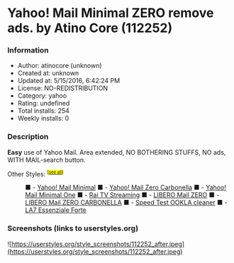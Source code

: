 # Yahoo! Mail Minimal ZERO remove ads. by Atino Core (112252)

### Information
- Author: atinocore (unknown)
- Created at: unknown
- Updated at: 5/15/2016, 6:42:24 PM
- License: NO-REDISTRIBUTION
- Category: yahoo
- Rating: undefined
- Total installs: 254
- Weekly installs: 0


### Description
<b>Easy</b> use of Yahoo Mail. Area extended, NO BOTHERING STUFFS, NO ads, WITH MAIL-search button. 

Other Styles: <sup><small><mark>[<a href="https://userstyles.org/styles/browse?search_terms=atinocore">see all</a>]</mark></small></sup>
<dd>  ■ - <a href="https://userstyles.org/styles/112260"> Yahoo! Mail Minimal</a>
  ■ - <a href="https://userstyles.org/styles/112268"> Yahoo! Mail Zero Carbonella</a>
  ■ - <a href="https://userstyles.org/styles/115293"> Yahoo! Mail Minimal One</a>
  ■ - <a href="https://userstyles.org/styles/114157"> Rai TV Streaming</a>
  ■ - <a href="https://userstyles.org/styles/124145"> LIBERO Mail ZERO</a>
  ■ - <a href="https://userstyles.org/styles/124296"> LIBERO Mail ZERO CARBONELLA</a>
  ■ - <a href="https://userstyles.org/styles/127026"> Speed Test OOKLA cleaner</a> 
  ■ - <a href="https://userstyles.org/styles/127199"> LA7 Essenziale Forte </a>  </dd>


### Screenshots (links to userstyles.org)
![https://userstyles.org/style_screenshots/112252_after.jpeg](https://userstyles.org/style_screenshots/112252_after.jpeg)


